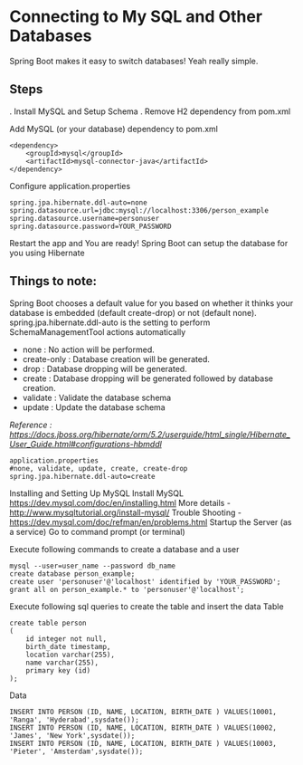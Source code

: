# Connecting to My SQL and Other Databases
Spring Boot makes it easy to switch databases! Yeah really simple.

## Steps
  . Install MySQL and Setup Schema
  . Remove H2 dependency from pom.xml

 Add MySQL (or your database) dependency to pom.xml

```
<dependency>
    <groupId>mysql</groupId>
    <artifactId>mysql-connector-java</artifactId>
</dependency>
```

 Configure application.properties

```
spring.jpa.hibernate.ddl-auto=none
spring.datasource.url=jdbc:mysql://localhost:3306/person_example
spring.datasource.username=personuser
spring.datasource.password=YOUR_PASSWORD
```

Restart the app and You are ready!
Spring Boot can setup the database for you using Hibernate

## Things to note:

Spring Boot chooses a default value for you based on whether it thinks your database is embedded (default create-drop) or not (default none).
spring.jpa.hibernate.ddl-auto is the setting to perform SchemaManagementTool actions automatically
 - none : No action will be performed.
 - create-only : Database creation will be generated.
 - drop : Database dropping will be generated.
 - create : Database dropping will be generated followed by database creation.
 - validate : Validate the database schema
 - update : Update the database schema
 
*Reference : https://docs.jboss.org/hibernate/orm/5.2/userguide/html_single/Hibernate_User_Guide.html#configurations-hbmddl*

```
application.properties
#none, validate, update, create, create-drop
spring.jpa.hibernate.ddl-auto=create
```

Installing and Setting Up MySQL
Install MySQL https://dev.mysql.com/doc/en/installing.html
More details - http://www.mysqltutorial.org/install-mysql/
Trouble Shooting - https://dev.mysql.com/doc/refman/en/problems.html
Startup the Server (as a service)
Go to command prompt (or terminal)

Execute following commands to create a database and a user
```
mysql --user=user_name --password db_name
create database person_example;
create user 'personuser'@'localhost' identified by 'YOUR_PASSWORD';
grant all on person_example.* to 'personuser'@'localhost';
```

Execute following sql queries to create the table and insert the data
Table
```
create table person
(
	id integer not null,
	birth_date timestamp,
	location varchar(255),
	name varchar(255),
	primary key (id)
);
```


Data
```
INSERT INTO PERSON (ID, NAME, LOCATION, BIRTH_DATE ) VALUES(10001,  'Ranga', 'Hyderabad',sysdate());
INSERT INTO PERSON (ID, NAME, LOCATION, BIRTH_DATE ) VALUES(10002,  'James', 'New York',sysdate());
INSERT INTO PERSON (ID, NAME, LOCATION, BIRTH_DATE ) VALUES(10003,  'Pieter', 'Amsterdam',sysdate());
```